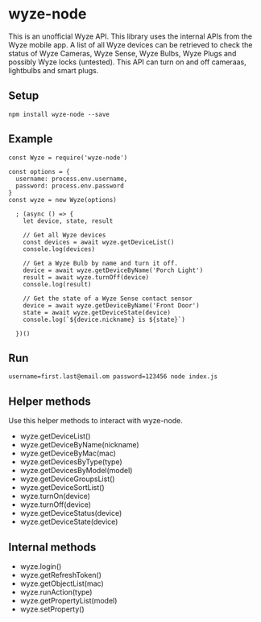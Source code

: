 # wyze-node
This is an unofficial Wyze API. This library uses the internal APIs from the Wyze mobile app. A list of all Wyze devices can be retrieved to check the status of Wyze Cameras, Wyze Sense, Wyze Bulbs, Wyze Plugs and possibly Wyze locks (untested). This API can turn on and off cameraas, lightbulbs and smart plugs.

## Setup
`npm install wyze-node --save`

## Example
```
const Wyze = require('wyze-node')

const options = {
  username: process.env.username,
  password: process.env.password
}
const wyze = new Wyze(options)

  ; (async () => {
    let device, state, result

    // Get all Wyze devices
    const devices = await wyze.getDeviceList()
    console.log(devices)

    // Get a Wyze Bulb by name and turn it off.
    device = await wyze.getDeviceByName('Porch Light')
    result = await wyze.turnOff(device)
    console.log(result)

    // Get the state of a Wyze Sense contact sensor
    device = await wyze.getDeviceByName('Front Door')
    state = await wyze.getDeviceState(device)
    console.log(`${device.nickname} is ${state}`)

  })()
```

## Run
`username=first.last@email.om password=123456 node index.js`

## Helper methods

Use this helper methods to interact with wyze-node.

- wyze.getDeviceList()
- wyze.getDeviceByName(nickname)
- wyze.getDeviceByMac(mac)
- wyze.getDevicesByType(type)
- wyze.getDevicesByModel(model)
- wyze.getDeviceGroupsList()
- wyze.getDeviceSortList()
- wyze.turnOn(device)
- wyze.turnOff(device)
- wyze.getDeviceStatus(device)
- wyze.getDeviceState(device)



## Internal methods

- wyze.login()
- wyze.getRefreshToken()
- wyze.getObjectList(mac)
- wyze.runAction(type)
- wyze.getPropertyList(model)
- wyze.setProperty()


